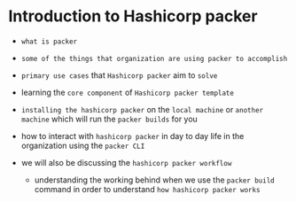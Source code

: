 # Introduction to Hashicorp packer 

- `what is packer` 

- `some of the things that organization are using packer to accomplish` 

- `primary use cases` that `Hashicorp packer` aim to `solve` 

-  learning the `core component` of `Hashicorp packer template`

- `installing the hashicorp packer` on the `local machine` or `another machine` which will run the `packer builds` for you 

- how to interact with `hashicorp packer` in day to day life in the organization using the `packer CLI`

- we will also be discussing the `hashicorp packer workflow`

  - understanding the working behind when we use the `packer build` command in order to understand `how hashicorp packer works`
  